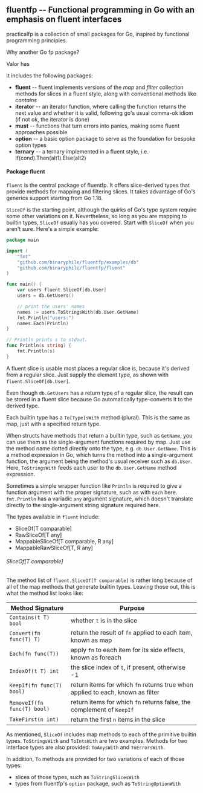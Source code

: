 ## fluentfp -- Functional programming in Go with an emphasis on fluent interfaces

practicalfp is a collection of small packages for Go, inspired by functional programming
principles.

Why another Go fp package?  

[valor]: https://github.com/phelmkamp/valor
[fp-go]: https://github.com/repeale/fp-go

Valor has 

It includes the following packages:

- **fluent** -- fluent implements versions of the *map* and *filter* collection methods
  for slices in a fluent style, along with conventional methods like *contains*
- **iterator** -- an iterator function, where calling the function returns the next value
  and whether it is valid, following go's usual comma-ok idiom (if not ok, the iterator is 
  done)
- **must** -- functions that turn errors into panics, making some fluent approaches possible
- **option** -- a basic option package to serve as the foundation for bespoke option types
- **ternary** -- a ternary implemented in a fluent style, i.e. If(cond).Then(alt1).Else(alt2)

#### Package fluent

`fluent` is the central package of fluentfp.  It offers slice-derived types that provide methods for mapping and filtering slices.  It takes advantage of Go's generics support starting from Go 1.18.

`SliceOf` is the starting point, although the quirks of Go's type system require some other variations on it.  Nevertheless, so long as you are mapping to builtin types, `SliceOf` usually has you covered.  Start with `SliceOf` when you aren't sure.  Here's a simple example:

```go
package main

import (
	"fmt"
	"github.com/binaryphile/fluentfp/examples/db"
	"github.com/binaryphile/fluentfp/fluent"
)

func main() {
	var users fluent.SliceOf[db.User]
	users = db.GetUsers()

	// print the users' names
	names := users.ToStringsWith(db.User.GetName)
	fmt.Println("users:")
	names.Each(Println)
}

// Println prints s to stdout.
func Println(s string) {
	fmt.Println(s)
}
```

A fluent slice is usable most places a regular slice is, because it's derived from a regular slice. Just supply the element type, as shown with `fluent.SliceOf[db.User]`.

Even though `db.GetUsers` has a return type of a regular slice, the result can be stored in a fluent slice because Go automatically type-converts it to the derived type.

Each builtin type has a `To[Type]sWith` method (plural). This is the same as map, just with a specified return type.

When structs have methods that return a builtin type, such as `GetName`, you can use them as the single-argument functions required by map. Just use the method name dotted directly onto the type, e.g. `db.User.GetName`. This is a method expression in Go, which turns the method into a single-argument function, the argument being the method's usual receiver such as `db.User`. Here, `ToStringsWith` feeds each user to the `db.User.GetName` method expression.

Sometimes a simple wrapper function like `Println` is required to give a function argument with the proper signature, such as with `Each` here.  `fmt.Println` has a variadic `any` argument signature, which doesn't translate directly to the single-argument string signature required here.

The types available in `fluent` include:

- SliceOf[T comparable]
- RawSliceOf[T any]
- MappableSliceOf[T comparable, R any]
- MappableRawSliceOf[T, R any]

###### SliceOf[T comparable]

The method list of `fluent.SliceOf[T comparable]` is rather long because of all of the map methods that generate builtin types.  Leaving those out, this is what the method list looks like:

| Method Signature            | Purpose                                                                        |
| --------------------------- | ------------------------------------------------------------------------------ |
| `Contains(t T) bool`        | whether `t` is in the slice                                                    |
| `Convert(fn func(T) T)`     | return the result of `fn` applied to each item, known as map                   |
| `Each(fn func(T))`          | apply `fn` to each item for its side effects, known as foreach                 |
| `IndexOf(t T) int`          | the slice index of `t`, if present, otherwise -1                               |
| `KeepIf(fn func(T) bool)`   | return items for which `fn` returns true when applied to each, known as filter |
| `RemoveIf(fn func(T) bool)` | return items for which `fn` returns false, the complement of `KeepIf`          |
| `TakeFirst(n int)`          | return the first `n` items in the slice                                        |
As mentioned, `SliceOf` includes map methods to each of the primitive builtin types.  `ToStringsWith` and `ToIntsWith` are two examples.  Methods for two interface types are also provided: `ToAnysWith` and `ToErrorsWith`.

In addition, `To` methods are provided for two variations of each of those types:
- slices of those types, such as `ToStringSlicesWith`
- types from fluentfp's `option` package, such as `ToStringOptionWith`



[fluent interface]: https://en.wikipedia.org/wiki/Fluent_interface
